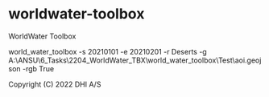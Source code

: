 # worldwater-toolbox
 WorldWater Toolbox

world_water_toolbox -s 20210101 -e 20210201 -r Deserts -g A:\ANSU\6_Tasks\2204_WorldWater_TBX\world_water_toolbox\Test\aoi.geojson -rgb True
 
Copyright (C) 2022 DHI A/S

